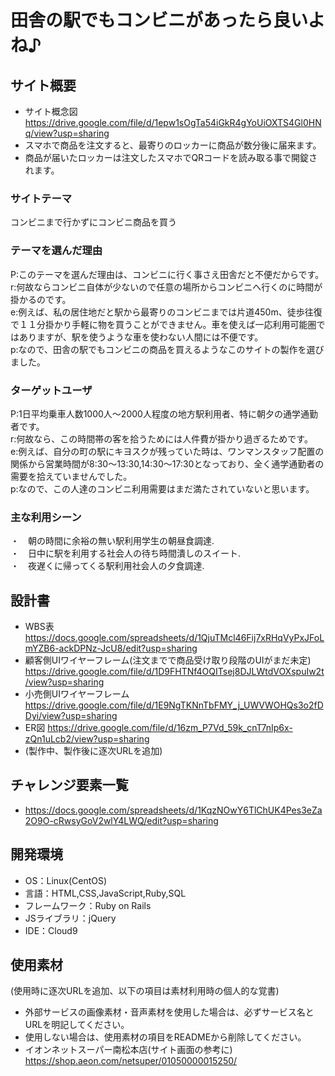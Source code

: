 # 田舎の駅でもコンビニがあったら良いよね♪

## サイト概要
- サイト概念図 https://drive.google.com/file/d/1epw1sOgTa54iGkR4gYoUiOXTS4Gl0HNq/view?usp=sharing
- スマホで商品を注文すると、最寄りのロッカーに商品が数分後に届来ます。
- 商品が届いたロッカーは注文したスマホでQRコードを読み取る事で開錠されます。

### サイトテーマ
コンビニまで行かずにコンビニ商品を買う

### テーマを選んだ理由
P:このテーマを選んだ理由は、コンビニに行く事さえ田舎だと不便だからです。  
r:何故ならコンビニ自体が少ないので任意の場所からコンビニへ行くのに時間が掛かるのです。  
e:例えば、私の居住地だと駅から最寄りのコンビニまでは片道450m、徒歩往復で１１分掛かり手軽に物を買うことができません。車を使えば一応利用可能圏ではありますが、駅を使うような車を使わない人間には不便です。  
p:なので、田舎の駅でもコンビニの商品を買えるようなこのサイトの製作を選びました。  

### ターゲットユーザ
P:1日平均乗車人数1000人〜2000人程度の地方駅利用者、特に朝夕の通学通勤者です。  
r:何故なら、この時間帯の客を拾うためには人件費が掛かり過ぎるためです。  
e:例えば、自分の町の駅にキヨスクが残っていた時は、ワンマンスタッフ配置の関係から営業時間が8:30〜13:30,14:30〜17:30となっており、全く通学通勤者の需要を拾えていませんでした。  
p:なので、この人達のコンビニ利用需要はまだ満たされていないと思います。  

### 主な利用シーン
・　朝の時間に余裕の無い駅利用学生の朝昼食調達.  
・　日中に駅を利用する社会人の待ち時間潰しのスイート.  
・　夜遅くに帰ってくる駅利用社会人の夕食調達.  

## 設計書
- WBS表 https://docs.google.com/spreadsheets/d/1QjuTMcl46Fij7xRHqVyPxJFoLmYZB6-ackDPNz-JcU8/edit?usp=sharing
- 顧客側UIワイヤーフレーム(注文までで商品受け取り段階のUIがまだ未定) https://drive.google.com/file/d/1D9FHTNf4OQITsej8DJLWtdVOXspuIw2t/view?usp=sharing
- 小売側UIワイヤーフレーム　https://drive.google.com/file/d/1E9NgTKNnTbFMY_j_UWVWOHQs3o2fDDyi/view?usp=sharing
- ER図 https://drive.google.com/file/d/16zm_P7Vd_59k_cnT7nIp6x-zQn1uLcb2/view?usp=sharing
- (製作中、製作後に逐次URLを追加)

## チャレンジ要素一覧
- https://docs.google.com/spreadsheets/d/1KqzNOwY6TlChUK4Pes3eZa2O9O-cRwsyGoV2wlY4LWQ/edit?usp=sharing

## 開発環境
- OS：Linux(CentOS)
- 言語：HTML,CSS,JavaScript,Ruby,SQL
- フレームワーク：Ruby on Rails
- JSライブラリ：jQuery
- IDE：Cloud9

## 使用素材
(使用時に逐次URLを追加、以下の項目は素材利用時の個人的な覚書)
- 外部サービスの画像素材・音声素材を使用した場合は、必ずサービス名とURLを明記してください。
- 使用しない場合は、使用素材の項目をREADMEから削除してください。
- イオンネットスーパー南松本店(サイト画面の参考に) https://shop.aeon.com/netsuper/01050000015250/
